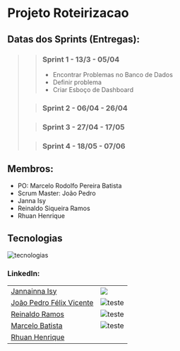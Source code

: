 # Projeto Roteirizacao


  
 ## Datas dos Sprints (Entregas):

>>### Sprint 1 - 13/3 - 05/04
>>  - Encontrar Problemas no Banco de Dados
>>  - Definir problema
>>  - Criar Esboço de Dashboard
>
>>### Sprint 2 - 06/04 - 26/04
>>
>>
>>
>
>>### Sprint 3 - 27/04 - 17/05
>>
>>
>>
>
>>### Sprint 4 - 18/05 - 07/06
>>
>>
>>

## Membros:
  * PO: Marcelo Rodolfo Pereira Batista  
  * Scrum Master: João Pedro 
  * Janna Isy
  * Reinaldo Siqueira Ramos
  * Rhuan Henrique
  

## Tecnologias

  ![tecnologias](https://user-images.githubusercontent.com/127357087/231601080-de681b3f-739e-4f66-a30f-543f4da6501a.png)


### LinkedIn:

|  | |
| ----------- | ----------- |
| [Jannainna Isy](https://www.linkedin.com/in/jannainna-isy-nascimento-a9767521b/) | ![](https://media.licdn.com/dms/image/D4D35AQEqvEDVMHqQGw/profile-framedphoto-shrink_200_200/0/1661959515156?e=1681315200&v=beta&t=O5aamFLCdGFVjYrZHNBKPSDDuZZ0KYysUAKTg-mAFXw) |
| [João Pedro Félix Vicente](https://www.linkedin.com/in/jo%C3%A3o-pedro-f%C3%A9lix-vicente/) | ![teste](https://media.licdn.com/dms/image/C4D03AQGTQ9kRm-0z1g/profile-displayphoto-shrink_200_200/0/1642599546277?e=1686182400&v=beta&t=aVZSH3Dv1wwbVjLv30iEeYM2_QAH5rhUnHJDKya_YQk) |
| [Reinaldo Ramos](linkedin.com/in/reinaldo-ramos-857548113) | ![teste](https://media.licdn.com/dms/image/C5103AQFcqCqdAwTmHA/profile-displayphoto-shrink_200_200/0/1517233381743?e=1686182400&v=beta&t=UFYB5JKpLpCsD_6lufGiY578KH6gEbxBKewbTFctsGM) |
| [Marcelo Batista](https://www.linkedin.com/in/marcelo-batista-8529b0200/) | ![teste](https://media.licdn.com/dms/image/D4D35AQG0Wr-947-Fdw/profile-framedphoto-shrink_200_200/0/1665266824156?e=1681311600&v=beta&t=qm0p3G1qXGI28-4zL_6uBfnc0bDQSd2cs3vtL3j2fBc) |
| [Rhuan Henrique]() | ![]() |
